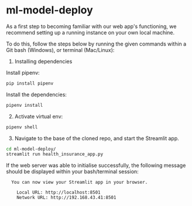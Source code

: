 # ml-model-deploy


As a first step to becoming familiar with our web app's functioning, we recommend setting up a running instance on your own local machine.

To do this, follow the steps below by running the given commands within a Git bash (Windows), or terminal (Mac/Linux):


1. Installing dependencies

Install pipenv:

```bash
pip install pipenv
```

Install the dependencies:

```bash
pipenv install
```

 2.  Activate virtual env:

```bash
pipenv shell
```

 3. Navigate to the base of the cloned repo, and start the Streamlit app.

 ```bash
 cd ml-model-deploy/
 streamlit run health_insurance_app.py
 ```

 If the web server was able to initialise successfully, the following message should be displayed within your bash/terminal session:

```
  You can now view your Streamlit app in your browser.

    Local URL: http://localhost:8501
    Network URL: http://192.168.43.41:8501
```
